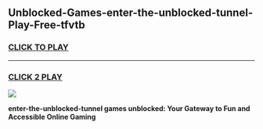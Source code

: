 
## Unblocked-Games-enter-the-unblocked-tunnel-Play-Free-tfvtb
<h3>
<a href="https://premium76.site?title=enter-the-unblocked-tunnel&ref=23A">CLICK TO PLAY</a></h3>
<hr>

<h3>
<a href="https://premium76.site?title=enter-the-unblocked-tunnel&ref=23A">CLICK 2 PLAY</a>
  
</h3>

<a href="https://premium76.site?title=enter-the-unblocked-tunnel&ref=23A"><img src="https://clearcache.store/games.png"></a>


**enter-the-unblocked-tunnel games unblocked: Your Gateway to Fun and Accessible Online Gaming**
